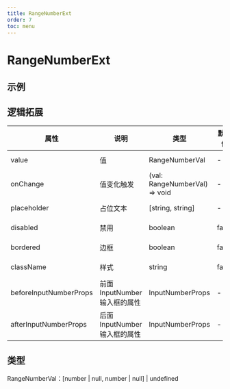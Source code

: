 ```yaml
---
title: RangeNumberExt
order: 7
toc: menu
---
```


# RangeNumberExt

## 示例
<code src="../../packages/antd-ext/examples/RangeNumberExt"></code>

## 逻辑拓展
| 属性 | 说明 | 类型 | 默认值 | 版本 |
| --- | --- | --- | --- | --- |
| value | 值 | RangeNumberVal | - | 0.2.0-alpha.0 |
| onChange | 值变化触发 | (val: RangeNumberVal) => void | - | 0.2.0-alpha.0 |
| placeholder | 占位文本 | [string, string] | - | 0.2.0-alpha.0 |
| disabled | 禁用 | boolean | false | 0.2.0-alpha.0 |
| bordered | 边框 | boolean | false | 0.2.0-alpha.0 |
| className | 样式 | string | false | 0.2.0-alpha.0 |
| beforeInputNumberProps | 前面InputNumber输入框的属性 | InputNumberProps | - | 0.5.2-alpha.0 |
| afterInputNumberProps | 后面InputNumber输入框的属性 | InputNumberProps | - | 0.5.2-alpha.0 |

## 类型
RangeNumberVal：[number | null, number | null] | undefined
